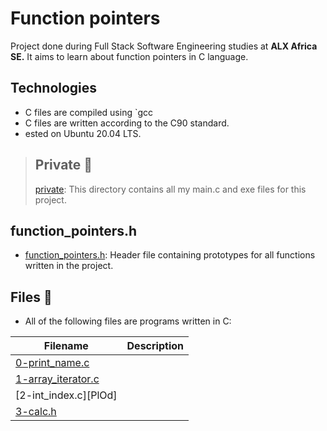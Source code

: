 # Function pointers
Project done during Full Stack Software Engineering studies at **ALX Africa SE.** It aims to learn about function pointers in C language.

## Technologies
  - C files are compiled using `gcc
  - C files are written according to the C90 standard.
  - ested on Ubuntu 20.04 LTS.

 > ## Private 📁
 > [private](./private): This directory contains all my main.c and exe files for this project.

## function_pointers.h
 * [function_pointers.h](./function_pointers.h): Header file containing prototypes for all functions written in the project.

## Files 📃
 * All of the following files are programs written in C:

 **Filename** | **Description**
--------------|-----------------
[0-print_name.c](./0-print_name.c) | 
[1-array_iterator.c](./1-array_iterator.c) | 
[2-int_index.c][PlOd] | 
[3-calc.h](./3-calc.h) | 


